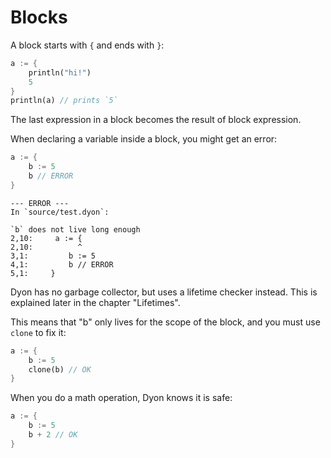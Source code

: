 # Blocks

A block starts with `{` and ends with `}`:

```rust
a := {
    println("hi!")
    5
}
println(a) // prints `5`
```

The last expression in a block becomes the result of block expression.

When declaring a variable inside a block, you might get an error:

```rust
a := {
    b := 5
    b // ERROR
}
```

```
--- ERROR ---
In `source/test.dyon`:

`b` does not live long enough
2,10:     a := {
2,10:          ^
3,1:         b := 5
4,1:         b // ERROR
5,1:     }
```

Dyon has no garbage collector, but uses a lifetime checker instead.
This is explained later in the chapter "Lifetimes".

This means that "b" only lives for the scope of the block,
and you must use `clone` to fix it:

```rust
a := {
    b := 5
    clone(b) // OK
}
```

When you do a math operation, Dyon knows it is safe:

```rust
a := {
    b := 5
    b + 2 // OK
}
```
